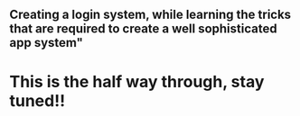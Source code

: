 ## Creating a login system, while learning the tricks that are required to create a well sophisticated app system"
# This is the half way through, stay tuned!!
